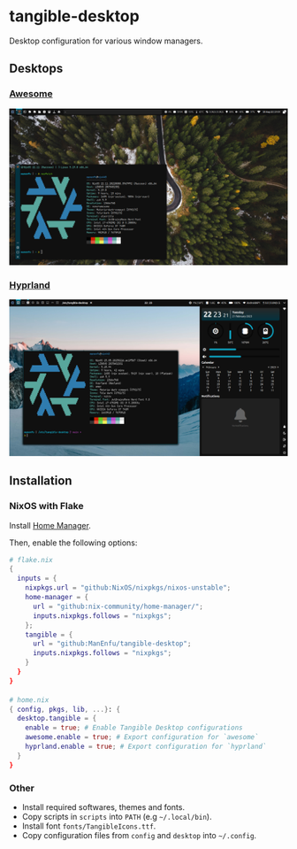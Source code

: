 # tangible-desktop

Desktop configuration for various window managers.

## Desktops

### [Awesome](./desktop/awesome/)
![Awesome](./docs/screenshot-awesome.png)

### [Hyprland](./desktop/hypr/)
![Hyprland](./docs/screenshot-hyprland.png)

## Installation

### NixOS with Flake

Install [Home Manager]([https://github.com/nix-community/home-manager]).

Then, enable the following options:
```nix
# flake.nix
{
  inputs = {
    nixpkgs.url = "github:NixOS/nixpkgs/nixos-unstable";
    home-manager = {
      url = "github:nix-community/home-manager/";
      inputs.nixpkgs.follows = "nixpkgs";
    };
    tangible = {
      url = "github:ManEnfu/tangible-desktop";
      inputs.nixpkgs.follows = "nixpkgs";
    }
  } 
}

# home.nix
{ config, pkgs, lib, ...}: {
  desktop.tangible = {
    enable = true; # Enable Tangible Desktop configurations
    awesome.enable = true; # Export configuration for `awesome`
    hyprland.enable = true; # Export configuration for `hyprland`
  }
}
```

### Other

- Install required softwares, themes and fonts.
- Copy scripts in `scripts` into `PATH` (e.g `~/.local/bin`).
- Install font `fonts/TangibleIcons.ttf`.
- Copy configuration files from `config` and `desktop` into `~/.config`.
